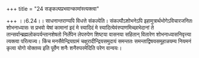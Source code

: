 +++
title = "24 सङ्कल्पप्रभवान्कामांस्त्यक्त्वा"

+++
।।6.24।। साधनान्तराण्यपि विधत्ते संकल्पेति। संकल्पौऽशोभनेऽपि
इहामुत्रार्थभोगेऽविचारजनितः शोभनाध्यासः स प्रभवो येषां कामानां इदं मे
स्यादिदं मे स्यादित्येवंरुपाणमिच्छाभेदानां ते
तान्सर्वान्ब्रह्मलोकपर्यन्तानशेषतो निर्लेपेन लेपरुपेण शिष्टया वासनया
सहितान् वितारेण शोभनाध्यासनिवृत्त्या त्यक्त्वा परित्यज्य। किंच
मनसैवेन्द्रियग्रामं चक्षुरादीन्द्रियसमुदायं समन्ततः
समन्ताद्विषयसमूहान्नयम्य नियमनं कृत्वा योगो योक्तव्य इति पूर्वेण शनैः
शनैरुपरमेदिति परेण वान्वयः।
